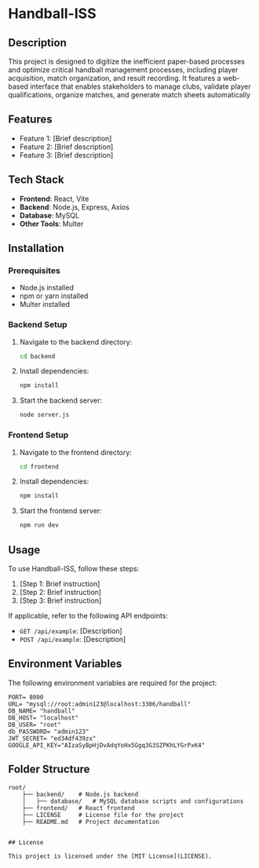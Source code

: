 # Handball-ISS

## Description

This project is designed to digitize the inefficient paper-based processes and optimize critical handball management processes, including player acquisition, match organization, and result recording. It features a web-based interface that enables stakeholders to manage clubs, validate player qualifications, organize matches, and generate match sheets automatically

## Features

- Feature 1: [Brief description]
- Feature 2: [Brief description]
- Feature 3: [Brief description]

## Tech Stack

- **Frontend**: React, Vite
- **Backend**: Node.js, Express, Axios
- **Database**: MySQL
- **Other Tools**: Multer

## Installation

### Prerequisites

- Node.js installed
- npm or yarn installed
- Multer installed

### Backend Setup

1. Navigate to the backend directory:
    ```bash
    cd backend
    ```
2. Install dependencies:
    ```bash
    npm install
    ```
3. Start the backend server:
    ```bash
    node server.js
    ```

### Frontend Setup

1. Navigate to the frontend directory:
    ```bash
    cd frontend
    ```
2. Install dependencies:
    ```bash
    npm install
    ```
3. Start the frontend server:
    ```bash
    npm run dev
    ```

## Usage

To use Handball-ISS, follow these steps:
1. [Step 1: Brief instruction]
2. [Step 2: Brief instruction]
3. [Step 3: Brief instruction]

If applicable, refer to the following API endpoints:
- `GET /api/example`: [Description]
- `POST /api/example`: [Description]

## Environment Variables

The following environment variables are required for the project:

```env
PORT= 8000
URL= "mysql://root:admin123@localhost:3306/handball"
DB_NAME= "handball"
DB_HOST= "localhost"
DB_USER= "root"
db_PASSWORD= "admin123"
JWT_SECRET= "ed34df439zx"
GOOGLE_API_KEY="AIzaSyBpHjDvAdqYoHx5Ggq3G3SZPKhLYGrPxK4"
```

## Folder Structure
```plaintext
root/
    ├── backend/    # Node.js backend
    │   ├── database/   # MySQL database scripts and configurations
    ├── frontend/   # React frontend
    ├── LICENSE     # License file for the project
    ├── README.md   # Project documentation
```
```

## License

This project is licensed under the [MIT License](LICENSE).
